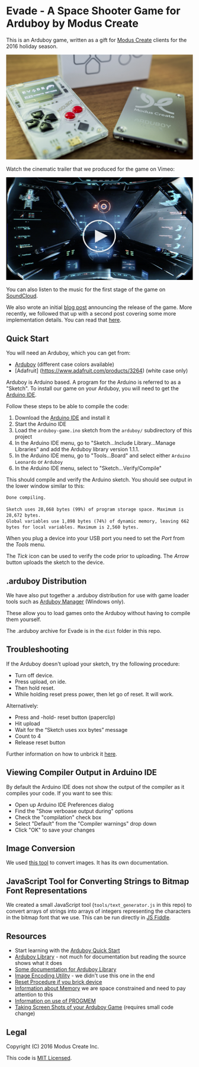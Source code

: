 # Evade - A Space Shooter Game for Arduboy by Modus Create

This is an Arduboy game, written as a gift for [Modus Create](http://moduscreate.com) clients for the 2016 holiday season.

![Evade](evade_prod.jpg)

Watch the cinematic trailer that we produced for the game on Vimeo:

[![Evade Cinematic Trailer](evade_video_still_play_icon.png)](https://vimeo.com/195974902)

You can also listen to the music for the first stage of the game on [SoundCloud](https://soundcloud.com/djliquidice/modus-create-arduboy-game-stage1-track).

We also wrote an initial [blog post](http://moduscreate.com/announcing-evade-our-first-arduboy-game/) announcing the release of the game.  More recently, we followed that up with a second post covering some more implementation details.  You can read that [here](http://moduscreate.com/creating-evade-a-side-scrolling-shooter-game-for-arduboy/).

## Quick Start

You will need an Arduboy, which you can get from:

* [Arduboy](https://www.arduboy.com/store/products/arduboy) (different case colors available)
* [Adafruit] (https://www.adafruit.com/products/3264) (white case only)

Arduboy is Arduino based. A program for the Arduino is referred to as a "Sketch".  To install our game on your Arduboy, you will need to get the [Arduino IDE](https://www.arduino.cc/en/Main/Software).

Follow these steps to be able to compile the code:

1. Download the [Arduino IDE](https://www.arduino.cc/en/Main/Software) and install it
2. Start the Arduino IDE
3. Load the `arduboy-game.ino` sketch from the `arduboy/` subdirectory of this project
4. In the Arduino IDE menu, go to "Sketch...Include Library...Manage Libraries" and add the Arduboy library version 1.1.1.
5. In the Arduino IDE menu, go to "Tools...Board" and select either `Arduino Leonardo` or `Arduboy`
6. In the Arduino IDE menu, select to "Sketch...Verify/Compile"

This should compile and verify the Arduino sketch. You should see output in the lower window similar to this:

    Done compiling.

    Sketch uses 28,668 bytes (99%) of program storage space. Maximum is 28,672 bytes.
    Global variables use 1,898 bytes (74%) of dynamic memory, leaving 662 bytes for local variables. Maximum is 2,560 bytes.

When you plug a device into your USB port you need to set the *Port* from the
*Tools* menu.

The *Tick* icon can be used to verify the code prior to uploading. The *Arrow* button uploads the sketch to
the device.  

## .arduboy Distribution

We have also put together a .arduboy distribution for use with game loader tools such as [Arduboy Manager](http://www.crait.net/arduboy/) (Windows only).  

These allow you to load games onto the Arduboy without having to compile them yourself.

The .arduboy archive for Evade is in the `dist` folder in this repo.

## Troubleshooting

If the Arduboy doesn't upload your sketch, try the following procedure:

* Turn off device.
* Press upload, on ide.
* Then hold reset.
* While holding reset press power, then let go of reset.  It will work.

Alternatively:

* Press and -hold- reset button (paperclip)
* Hit upload
* Wait for the “Sketch uses xxx bytes” message
* Count to 4
* Release reset button

Further information on how to unbrick it [here](http://community.arduboy.com/t/how-to-reset-arduboy-if-its-bricked/807).

## Viewing Compiler Output in Arduino IDE

By default the Arduino IDE does not show the output of the compiler as it compiles your code.  If you want to see this:

* Open up Arduino IDE Preferences dialog
* Find the "Show verboase output during" options
* Check the "compilation" check box
* Select "Default" from the "Compiler warnings" drop down
* Click "OK" to save your changes

## Image Conversion

We used [this tool](https://github.com/yyyc514/img2ard) to convert images.  It has its own documentation.

## JavaScript Tool for Converting Strings to Bitmap Font Representations

We created a small JavaScript tool (`tools/text_generator.js` in this repo) to convert arrays of strings into arrays of integers representing the characters in the bitmap font that we use.  This can be run directly in [JS Fiddle](https://jsfiddle.net/).

## Resources

* Start learning with the [Arduboy Quick Start](http://community.arduboy.com/t/arduboy-quick-start-guide/725)
* [Arduboy Library](https://github.com/Arduboy/Arduboy/tree/master/src) - not much for documentation but reading the source shows what it does
* [Some documentation for Arduboy Library](https://asmcbain.net/projects/arduboy/docs/1.2/api/index.html#arduboy)
* [Image Encoding Utility](http://www.andrewlowndes.co.uk/blog/graphics/arduboy-image-converter) - we didn't use this one in the end
* [Reset Procedure if you brick device](https://www.youtube.com/watch?v=l1ifTSq0VK4)
* [Information about Memory](https://www.arduino.cc/en/Tutorial/Memory) we are space constrained and need to pay attention to this
* [Information on use of PROGMEM](https://www.arduino.cc/en/Reference/PROGMEM)
* [Taking Screen Shots of your Arduboy Game](http://community.arduboy.com/t/screen-mirroring-guide-how-to-screenshot-your-game/2800) (requires small code change)

## Legal

Copyright (C) 2016 Modus Create Inc.

This code is [MIT Licensed](LICENSE.txt).
